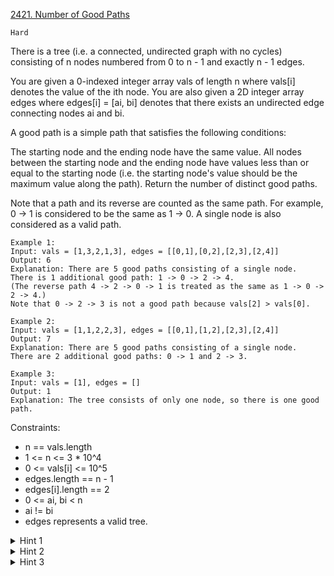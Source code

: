 [2421. Number of Good Paths](https://leetcode.com/problems/number-of-good-paths/)

`Hard`

There is a tree (i.e. a connected, undirected graph with no cycles) consisting of n nodes numbered from 0 to n - 1 and exactly n - 1 edges.

You are given a 0-indexed integer array vals of length n where vals[i] denotes the value of the ith node. You are also given a 2D integer array edges where edges[i] = [ai, bi] denotes that there exists an undirected edge connecting nodes ai and bi.

A good path is a simple path that satisfies the following conditions:

The starting node and the ending node have the same value.
All nodes between the starting node and the ending node have values less than or equal to the starting node (i.e. the starting node's value should be the maximum value along the path).
Return the number of distinct good paths.

Note that a path and its reverse are counted as the same path. For example, 0 -> 1 is considered to be the same as 1 -> 0. A single node is also considered as a valid path.

```
Example 1:
Input: vals = [1,3,2,1,3], edges = [[0,1],[0,2],[2,3],[2,4]]
Output: 6
Explanation: There are 5 good paths consisting of a single node.
There is 1 additional good path: 1 -> 0 -> 2 -> 4.
(The reverse path 4 -> 2 -> 0 -> 1 is treated as the same as 1 -> 0 -> 2 -> 4.)
Note that 0 -> 2 -> 3 is not a good path because vals[2] > vals[0].

Example 2:
Input: vals = [1,1,2,2,3], edges = [[0,1],[1,2],[2,3],[2,4]]
Output: 7
Explanation: There are 5 good paths consisting of a single node.
There are 2 additional good paths: 0 -> 1 and 2 -> 3.

Example 3:
Input: vals = [1], edges = []
Output: 1
Explanation: The tree consists of only one node, so there is one good path.
```

Constraints:

- n == vals.length
- 1 <= n <= 3 * 10^4
- 0 <= vals[i] <= 10^5
- edges.length == n - 1
- edges[i].length == 2
- 0 <= ai, bi < n
- ai != bi
- edges represents a valid tree.

<details>
<summary>Hint 1</summary>

Can you process nodes from smallest to largest value?
</details>

<details>
<summary>Hint 2</summary>

Try to build the graph from nodes with the smallest value to the largest value.
</details>

<details>
<summary>Hint 3</summary>

May union find help?
</details>